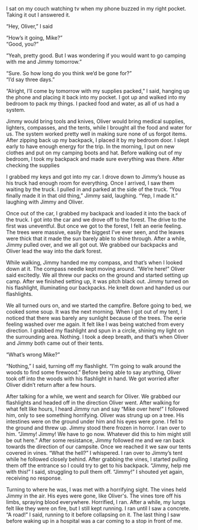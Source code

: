  

I sat on my couch watching tv when my phone buzzed in my right pocket. Taking it out I answered it.

“Hey, Oliver,” I said 

“How’s it going, Mike?”  
“Good, you?”

“Yeah, pretty good. But I was wondering if you would want to go camping with me and Jimmy tomorrow.”

“Sure. So how long do you think we’d be gone for?”  
“I’d say three days.”

“Alright, I’ll come by tomorrow with my supplies packed,” I said, hanging up the phone and placing it back into my pocket. I got up and walked into my bedroom to pack my things. I packed food and water, as all of us had a system.

Jimmy would bring tools and knives, Oliver would bring medical supplies, lighters, compasses, and the tents, while I brought all the food and water for us. The system worked pretty well in making sure none of us forgot items. After zipping back up my backpack, I placed it by my bedroom door. I slept early to have enough energy for the trip. In the morning, I put on new clothes and put on my camping boots and hat. Before walking out of my bedroom, I took my backpack and made sure everything was there. After checking the supplies 

I grabbed my keys and got into my car. I drove down to Jimmy’s house as his truck had enough room for everything. Once I arrived, I saw them waiting by the truck. I pulled in and parked at the side of the truck. “You finally made it in that old thing,” Jimmy said, laughing. “Yep, I made it.” laughing with Jimmy and Oliver. 

Once out of the car, I grabbed my backpack and loaded it into the back of the truck. I got into the car and we drove off to the forest. The drive to the first was uneventful. But once we got to the forest, I felt an eerie feeling. The trees were massive, easily the biggest I’ve ever seen, and the leaves were thick that it made the sun barely able to shine through. After a while, Jimmy pulled over, and we all got out. We grabbed our backpacks and Oliver lead the way into the dark forest. 

While walking, Jimmy handed me my compass, and that’s when I looked down at it. The compass needle kept moving around. “We’re here!” Oliver said excitedly. We all threw our packs on the ground and started setting up camp. After we finished setting up, it was pitch black out. Jimmy turned on his flashlight, illuminating our backpacks. He knelt down and handed us our flashlights. 

We all turned ours on, and we started the campfire. Before going to bed, we cooked some soup. It was the next morning. When I got out of my tent, I noticed that there was barely any sunlight because of the trees. The eerie feeling washed over me again. It felt like I was being watched from every direction. I grabbed my flashlight and spun in a circle, shining my light on the surrounding area. Nothing. I took a deep breath, and that’s when Oliver and Jimmy both came out of their tents. 

“What’s wrong Mike?”

“Nothing,” I said, turning off my flashlight. “I’m going to walk around the woods to find some firewood.” Before being able to say anything, Oliver took off into the woods with his flashlight in hand. We got worried after Oliver didn’t return after a few hours. 

After talking for a while, we went and search for Oliver. We grabbed our flashlights and headed off in the direction Oliver went. After walking for what felt like hours, I heard Jimmy run and say “Mike over here!” I followed him, only to see something horrifying. Oliver was strung up on a tree. His intestines were on the ground under him and his eyes were gone. I fell to the ground and threw up. Jimmy stood there frozen in horror. I ran over to him. “Jimmy! Jimmy! We have to go now. Whatever did this to him might still be out here.” After some resistance, Jimmy followed me and we ran back towards the direction of our campsite. Once we reached it we saw our tents covered in vines. “What the hell?” I whispered. I ran over to Jimmy’s tent while he followed closely behind. After grabbing the vines, I started pulling them off the entrance so I could try to get to his backpack. “Jimmy, help me with this!” I said, struggling to pull them off. “Jimmy!” I shouted yet again, receiving no response. 

Turning to where he was, I was met with a horrifying sight. The vines held Jimmy in the air. His eyes were gone, like Oliver's. The vines tore off his limbs, spraying blood everywhere. Horrified, I ran. After a while, my lungs felt like they were on fire, but I still kept running. I ran until I saw a concrete. “A road!” I said, running to it before collapsing on it. The last thing I saw before waking up in a hospital was a car coming to a stop in front of me.